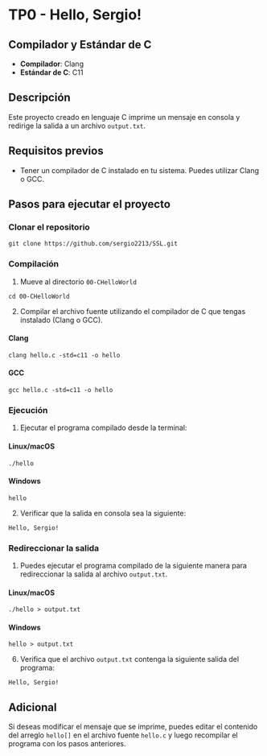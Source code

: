 # TP0 - Hello, Sergio!
## Compilador y Estándar de C
- **Compilador**: Clang
- **Estándar de C**: C11

## Descripción
Este proyecto creado en lenguaje C imprime un mensaje en consola y redirige la salida a un archivo `output.txt`.

## Requisitos previos
- Tener un compilador de C instalado en tu sistema. Puedes utilizar Clang o GCC.

## Pasos para ejecutar el proyecto
### Clonar el repositorio
`````
git clone https://github.com/sergio2213/SSL.git
`````
### Compilación
1. Mueve al directorio `00-CHelloWorld`
````
cd 00-CHelloWorld
````

2. Compilar el archivo fuente utilizando el compilador de C que tengas instalado (Clang o GCC).
#### Clang
````
clang hello.c -std=c11 -o hello
````
#### GCC
````
gcc hello.c -std=c11 -o hello
````
### Ejecución
1. Ejecutar el programa compilado desde la terminal:
#### Linux/macOS
````
./hello
````
#### Windows
````
hello
````
2. Verificar que la salida en consola sea la siguiente:
````
Hello, Sergio!
`````
### Redireccionar la salida
1. Puedes ejecutar el programa compilado de la siguiente manera para redireccionar la salida al archivo `output.txt`.

#### Linux/macOS
````
./hello > output.txt
````
#### Windows
````
hello > output.txt
````

6. Verifica que el archivo `output.txt` contenga la siguiente salida del programa:
````
Hello, Sergio!

````

## Adicional
Si deseas modificar el mensaje que se imprime, puedes editar el contenido del arreglo `hello[]` en el archivo fuente `hello.c` y luego recompilar el programa con los pasos anteriores.